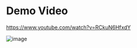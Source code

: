 # Demo Video

https://www.youtube.com/watch?v=RCkuN6HfxdY

![image](https://github.com/user-attachments/assets/325ad792-ea36-4cd9-93e2-08949e04a166)
